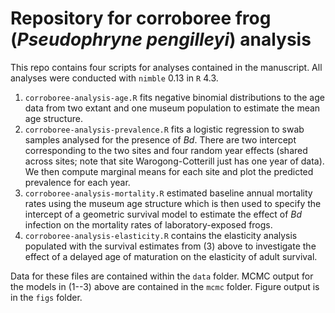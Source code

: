 # Repository for corroboree frog (*Pseudophryne pengilleyi*) analysis

This repo contains four scripts for analyses contained in the manuscript. All analyses were conducted with `nimble` 0.13 in `R` 4.3.

  1.  `corroboree-analysis-age.R` fits negative binomial distributions to the age data from two extant and one museum population to estimate the mean age structure.
  2.  `corroboree-analysis-prevalence.R` fits a logistic regression to swab samples analysed for the presence of *Bd*. There are two intercept corresponding to the two sites and four random year effects (shared across sites; note that site Warogong-Cotterill just has one year of data). We then compute marginal means for each site and plot the predicted prevalence for each year.
  3.  `corroboree-analysis-mortality.R` estimated baseline annual mortality rates using the museum age structure which is then used to specify the intercept of a geometric survival model to estimate the effect of *Bd* infection on the mortality rates of laboratory-exposed frogs.
  4.  `corroboree-analysis-elasticity.R` contains the elasticity analysis populated with the survival estimates from (3) above to investigate the effect of a delayed age of maturation on the elasticity of adult survival.
  
Data for these files are contained within the `data` folder. MCMC output for the models in (1--3) above are contained in the `mcmc` folder. Figure output is in the `figs` folder.